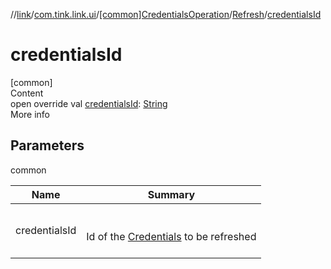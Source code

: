 //[link](../../../index.md)/[com.tink.link.ui](../../index.md)/[[common]CredentialsOperation](../index.md)/[Refresh](index.md)/[credentialsId](credentials-id.md)



# credentialsId  
[common]  
Content  
open override val [credentialsId](credentials-id.md): [String](https://kotlinlang.org/api/latest/jvm/stdlib/kotlin/-string/index.html)  
More info  


## Parameters  
  
common  
  
|  Name|  Summary| 
|---|---|
| <a name="com.tink.link.ui/CredentialsOperation.Refresh/credentialsId/#/PointingToDeclaration/"></a>credentialsId| <a name="com.tink.link.ui/CredentialsOperation.Refresh/credentialsId/#/PointingToDeclaration/"></a><br><br>Id of the [Credentials](../../../com.tink.model.credentials/[common]-credentials/index.md) to be refreshed<br><br>
  
  



